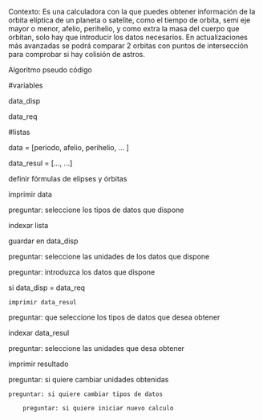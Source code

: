 Contexto:
Es una calculadora con la que puedes obtener información de la orbita elíptica de un planeta o satelite, como el tiempo de orbita, semi eje mayor o menor, afelio, perihelio, y como extra la masa del cuerpo que orbitan, solo hay que introducir los datos necesarios. En actualizaciones más avanzadas se podrá comparar 2 orbitas con puntos de intersección para comprobar si hay colisión de astros.


Algoritmo pseudo código

#variables

data_disp

data_req

#listas

data = [periodo, afelio, perihelio, ... ]

data_resul = [..., ...]


definir fórmulas de elipses y órbitas


imprimir data

preguntar: seleccione los tipos de datos que dispone

indexar lista

guardar en data_disp

preguntar: seleccione las unidades de los datos que dispone

preguntar: introduzca los datos que dispone

si data_disp = data_req

    imprimir data_resul
   
preguntar: que seleccione los tipos de datos que desea obtener

indexar data_resul

preguntar: seleccione las unidades que desa obtener

imprimir resultado

preguntar: si quiere cambiar unidades obtenidas

    preguntar: si quiere cambiar tipos de datos
    
        preguntar: si quiere iniciar nuevo calculo


